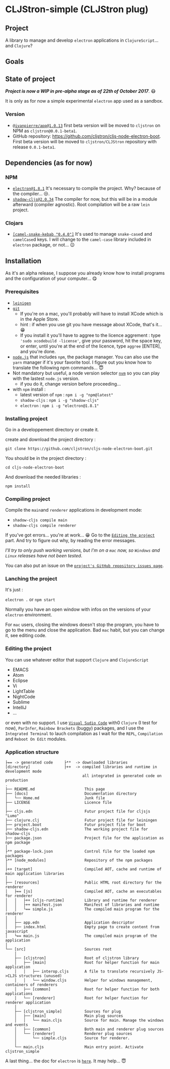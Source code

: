 # CLJStron-simple (CLJStron plug)
## Project
A library to manage and develop `electron` applications in `ClojureScript`... and `Clojure`?
## Goals
## State of project
**_Project is now a WIP in pre-alpha stage as of 22th of October 2017_**. :mask:

It is only as for now a simple experimental `electron` app used as a sandbox.
### Version
  * [`@ivanpierre/app@1.0.13`](https://www.npmjs.com/package/@ivanpierre/app) first beta version will be moved to `cljstron` on NPM as `cljstron@0.0.1-beta1`.
  * GitHub repository: https://github.com/cljstron/cljs-node-electron-boot. First beta version will be moved to `cljstron/CLJStron` repository with release `0.0.1-beta1`.
## Dependencies (as for now)
### NPM 
  * [`electron@1.8.1`](https://github.com/electron/electron) It's necessary to compile the project. Why? because of the compiler... :unamused:.
  * [`shadow-cljs@2.0.34`](https://github.com/thheller/shadow-cljs) The compiler for now, but this will be in a module afterward (compiler agnostic). Root compilation will be a raw `lein` project.
### Clojars
  * [`[camel-snake-kebab "0.4.0"]`](https://github.com/qerub/camel-snake-kebab) It's used to manage `snake-case`d and `camelCase`d keys. I will change to the `camel-case` library included in `electron` package, or not... :wink:
## Installation
As it's an alpha release, I suppose you already know how to install programs and the configuration of your computer... :yum:

### Prerequisites
  * [`leinigen`](https://leiningen.org/#install)
  * [`git`](https://git-scm.com/downloads)
    * If you're on a mac, you'll probably will have to install XCode which is in the Apple Store. 
    * hint : if when you use git you have message about XCode, that's it... :grin:
    * If you install it you'll have to aggree to the licence aggrement : type `'sudo xcodebuild -license'`, give your password, hit the space key, or enter, until you're at the end of the licence, type `aggree` [ENTER], and you're done.
  * [`node.js`](https://nodejs.org/en/) that includes `npm`, the package manager. You can also use the `yarn` manager if it's your favorite tool. I figure out you know how to translate the following npm commands... :innocent:
  * Not mandatory but useful, a node version selector [`nvm`](https://github.com/creationix/nvm#install-script) so you can play with the lastest `node.js` version.
    * if you do it, change version before proceeding...
  * with `npm` install :
    * latest version of `npm` : `npm i -g "npm@latest"`
    * `shadow-cljs` : `npm i -g "shadow-cljs"`
    * `electron` : `npm i -g "electron@1.8.1"`
### Installing project
Go in a developpement directory or create it.

create and download the project directory :

`git clone https://github.com/cljstron/cljs-node-electron-boot.git`

You should be in the project directory :

`cd cljs-node-electron-boot`

And download the needed libraries :

`npm install`
### Compiling project
Compile the `main`and `renderer` applications in development mode:

  * `shadow-cljs compile main`
  * `shadow-cljs compile renderer`

If you've got errors... you're at work... :grin: Go to the [`Editing the project`](#editing-the-project) part. And try to figure out why, by reading the error messages.

_I'll try to only push working versions, but I'm on a `mac` now, so `Windows` and `Linux` releases have not been tested_.

You can also put an issue on the [`project's GitHub repository issues page`](https://github.com/cljstron/cljs-node-electron-boot/issues).
### Lanching the project
It's just :

`electron .` or `npm start`

Normally you have an open window with infos on the versions of your `electron` environment.

For `mac` users, closing the windows doesn't stop the program, you have to go to the menu and close the application. Bad `mac` habit, but you can change it, see editing code.
### Editing the project
You can use whatever editor that support `Clojure` and `ClojureScript`
  * EMACS
  * Atom
  * Eclipse
  * Vi
  * LightTable
  * NightCode
  * Sublime
  * IntelliJ
  * ...

or even with no support. I use [`Visual Sudio Code`](https://github.com/cljstron/cljs-node-electron-boot/issues) with0 `Clojure` (I test for now), `ParInfer`, `Rainbow Brackets` (buggy) packages, and I use the `Integrated Terminal` to lauch compilation as I wait for the `REPL`, `Compilation` and `Reboot On Edit` modules.
### Application structure
    ├== -> generated code     ├**  -> downloaded libraries     
    [directory]               ├++  -> compiled libraries and runtime in development mode
                                      all integrated in generated code on production
    .
    ├── README.md                      This page
    ├── [docs]                         Documentation directory
    │   └── Home.md                    Junk file
    ├── LICENSE                        Licence file
    │
    ├── cljs.edn                       Futur project file for cljsjs "Lumo"
    ├── clojure.clj                    Futur project file for leiningen
    ├── project.boot                   Futur project file for boot
    ├── shadow-cljs.edn                The working project file for shadow-cljs
    ├── package.json                   Project file for the application as npm package
    │
    ├** package-lock.json              Control file for the loaded npm packages
    ├** [node_modules]                 Repository of the npm packages
    │
    ├++ [target]                       Compiled AOT, cache and runtime of main application libraries
    │
    ├── [resources]                    Public HTML root directory for the renderer
    │   ├== [js]                       Compiled AOT, cache an executables for renderer
    │   │   ├++ [cljs-runtime]         Library and runtime for renderer
    │   │   ├++ manifest.json          Manifest of libraries and runtime
    │   │   └== simple.js              The compiled main program for the renderer
    │   │
    │   ├── app.edn                    Application descriptor
    │   ├── index.html                 Empty page to create content from javascript
    │   └== main.js                    The compiled main program of the application
    │
    └── [src]                          Sources root
        │
        ├── [cljstron]                 Root of cljstron library
        │   ├── [main]                 Root for helper function for main application
        │   │   ├── interop.cljs       A file to translate recursively JS->CLJS structures (unused)
        │   │   └── window.cljs        Helper for windows management, containers of renderers
        │   ├── [common]               Root for helper function for both applications
        │   └── [renderer]             Root for helper function for renderer application
        │
        ├── [cljstron_simple]          Sources for plug
        │   ├── [main]                 Main plug sources
        │   │   └── main.cljs          Source for main. Manage the windows and events
        │   ├── [common]               Both main and renderer plug sources
        │   └── [renderer]             Renderer plug sources
        │       └── simple.cljs        Source for renderer.
        │
        └── main.cljs                  Main entry point. Activate cljstron_simple 

A last thing... the doc for `electron` is [`here`](https://electron.atom.io/docs/). It may help... :innocent:
